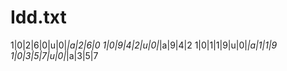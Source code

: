 # Idd.txt

1|0|2|6|0|u|0|_|a|2|6|0
1|0|9|4|2|u|0|_|a|9|4|2
1|0|1|1|9|u|0|_|a|1|1|9
1|0|3|5|7|u|0|_|a|3|5|7
